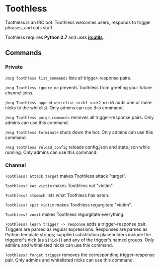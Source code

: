# Toothless

Toothless is an IRC bot. Toothless welcomes users, responds to trigger phrases, and eats stuff.

Toothless requires **Python 2.7** and uses **[ircutils](https://github.com/kracekumar/ircutils)**.

## Commands

### Private

`/msg Toothless list_commands` lists all trigger&ndash;response pairs.

`/msg Toothless ignore_me` prevents Toothless from greeting your future channel joins.

`/msg Toothless append_whitelist nick1 nick2 nick3` adds one or more nicks to the whitelist. Only admins can use this command.

`/msg Toothless purge_commands` removes all trigger&ndash;response pairs. Only admins can use this command.

`/msg Toothless terminate` shuts down the bot. Only admins can use this command.

`/msg Toothless reload_config` reloads config.json and state.json while running. Only admins can use this command.

### Channel

`Toothless! attack target` makes Toothless attack "target".

`Toothless! eat victim` makes Toothless eat "victim".

`Toothless! stomach` lists what Toothless has eaten.

`Toothless! spit victim` makes Toothless regurgitate "victim".

`Toothless! vomit` makes Toothless regurgitate everything.

`Toothless! learn trigger -> response` adds a trigger&ndash;response pair. Triggers are parsed as regular expressions. Responses are parsed as Python template strings; supplied substitution placeholders include the triggerer's nick (as `${nick}`) and any of the trigger's named groups. Only admins and whitelisted nicks can use this command.

`Toothless! forget trigger` removes the corresponding trigger&ndash;response pair. Only admins and whitelisted nicks can use this command.
